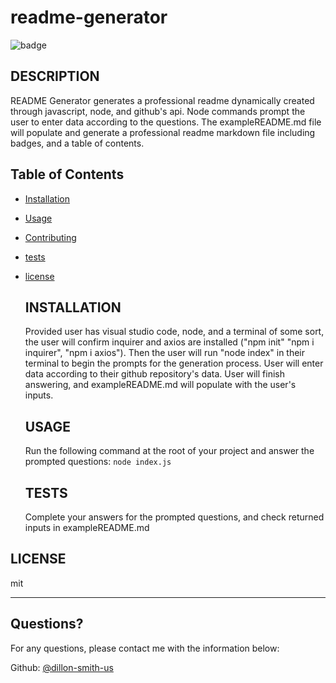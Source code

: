 # readme-generator
![badge](https://img.shields.io/github/languages/top/dillon-smith-us/readme-generator?style=flat&logo=appveyor)


## DESCRIPTION 
  
  README Generator generates a professional readme dynamically created through javascript, node, and github's api.
  Node commands prompt the user to enter data according to the questions. The exampleREADME.md file will populate and generate a professional readme markdown file including badges, and a table of contents.

  ## Table of Contents
  * [Installation](#installation)
  * [Usage](#usage)
  * [Contributing](#contributing)
  * [tests](#tests)
  * [license](#license)
    
    ## INSTALLATION 
    
    Provided user has visual studio code, node, and a terminal of some sort, the user will confirm inquirer and axios are installed ("npm init" "npm i inquirer", "npm i axios"). Then the user will run "node index" in their terminal to begin the prompts for the generation process. User will enter data according to their github repository's data. User will finish answering, and exampleREADME.md will populate with the user's inputs.
    
    ## USAGE
    
    Run the following command at the root of your project and answer the prompted questions: 
	`node index.js`
    
    ## TESTS
    
    Complete your answers for the prompted questions, and check returned inputs in exampleREADME.md
  
  ## LICENSE
  
  mit
  
  ---------------------
  
  ## Questions?
  
  For any questions, please contact me with the information below:
  
  Github: [@dillon-smith-us](https://api.github.com/users/dillon-smith-us)
  